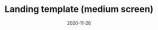 ---
layout: designs
title: Landing template (medium screen)
design: 2-Landing-M.png
date: "2020-11-26"
---
